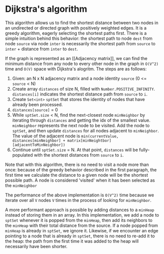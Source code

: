 # Dijkstra's algorithm

This algorithm allows us to find the shortest distance between two nodes in an undirected or directed graph with positively weighted edges.  It is a greedy algorithm, eagerly selecting the shortest paths first.  There is a simple intuition behind this behavior: the shortest path to node `dest` from node `source` via node `inter` is necessarily the shortest path from `source` to `inter` + distance from `inter` to `dest`.

If the graph is represented as an [[Adjacency matrix]], we can find the minimum distance from any node to every other node in the graph in `O(V^2)` time and `O(V)` space with Dijkstra's alogritm.  The steps are as follows:
1. Given: an N x N adjacency matrix and a node identity `source`  (0 <= `source` < N)
2. Create array `distances` of size N, filled with `Number.POSITIVE_INFINITY`. `distances[i]` indicates the shortest distance path from `source` to `i`.
3. Create `Set<int>`  `sptSet` that stores the identity of nodes that have already been processed.
4. `distances[source]` = 0
5. While `sptSet.size` < N, find the next-closest node `minNeighbor` by iterating through `distances` and getting the idx of the smallest value.  `minNeighbor` represents the next node to be visited.  Add the node to `sptSet`, and then update `distances` for all nodes adjacent to `minNeighbor`.  The value of the adjacent node is `min(currentValue, distances[minNeighbor] + matrix[minNeightbor][adjacentToMinNeighbor])`
6. Continue until `sptSet.size` = N.  At that point, `distances` will be fully-populated with the shortest distances from `source` to `i`.

Note that with this algorithm, there is no need to visit  a node more than once: because of the greedy behavior described in the first paragraph, the first time we calculate the distance to a given node will be the shortest possible path. A node is considered 'visited' when it has been selected as the `minNeighbor`

The performance of the above implementation is `O(V^2)` time because we iterate over all `V` nodes `V` times in the process of looking for `minNeighbor`.

A more performant approach is possible by adding distances to a `minHeap` instead of storing them in an array.  In this implementation, we add a node to `sptSet` whenever it is popped from the `minHeap`, then add its neighbors to the `minHeap` with their total distance from the source.  If a node popped from `minHeap` is already in `sptSet`, we ignore it.  Likewise, if we encounter an edge pointing to a node that is already in `sptSet`, there is no need to re-add it to the heap: the path from the first time it was added to the heap will necessarily have been shorter. 